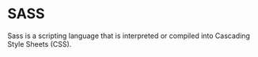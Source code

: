 # SASS

Sass is a scripting language that is interpreted or compiled into Cascading Style Sheets (CSS).